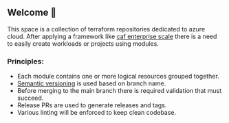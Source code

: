 ## Welcome 👋
This space is a collection of terraform repositories dedicated to azure cloud.
After applying a framework like [caf enterprise scale](https://github.com/Azure/terraform-azurerm-caf-enterprise-scale)
there is a need to easily create workloads or projects using modules.

### Principles:

* Each module contains one or more logical resources grouped together.
* [Semantic versioning](https://semver.org/) is used based on branch name.
* Before merging to the main branch there is required validation that must succeed.
* Release PRs are used to generate releases and tags.
* Various linting will be enforced to keep clean codebase.